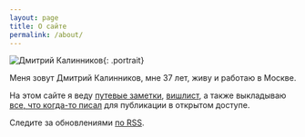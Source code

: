 ```yaml
---
layout: page
title: О сайте
permalink: /about/
---
```


![Дмитрий Калинников](http://cs302803.vk.me/v302803523/2981/4B1T26LA_tQ.jpg){: .portrait}

Меня зовут Дмитрий Калинников, мне 37 лет, живу и работаю в Москве.

На этом сайте я веду [путевые заметки](/travel), [вишлист](/wishlist), а также выкладываю [все, что когда-то писал](/) для публикации в открытом доступе.

Следите за обновлениями [по RSS<i class="fa fa-rss-square brand-calm inline"></i>](/feed.xml).
